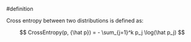 #definition 

Cross entropy between two distributions is defined as:

$$
CrossEntropy(p, {\hat p}) = - \sum_{j=1}^k p_j \log(\hat p_j)
$$

